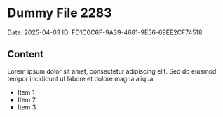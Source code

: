 # Dummy File 2283

Date: 2025-04-03
ID: FD1C0C6F-9A39-4681-9E56-69EE2CF74518

## Content

Lorem ipsum dolor sit amet, consectetur adipiscing elit.
Sed do eiusmod tempor incididunt ut labore et dolore magna aliqua.

* Item 1
* Item 2
* Item 3
